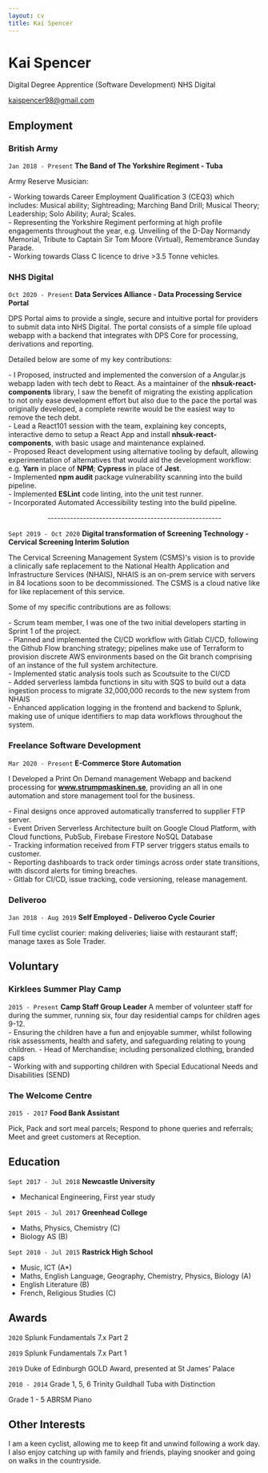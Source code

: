 ```yaml
---
layout: cv
title: Kai Spencer
---
```

# Kai Spencer
Digital Degree Apprentice (Software Development) NHS Digital

kaispencer98@gmail.com
## Employment

### British Army

`Jan 2018 - Present`
__The Band of The Yorkshire Regiment - Tuba__

Army Reserve Musician:

\- Working towards Career Employment Qualification 3 (CEQ3) which includes: Musical ability; Sightreading; Marching Band Drill; Musical Theory; Leadership; Solo Ability; Aural; Scales. <br>
\- Representing the Yorkshire Regiment performing at high profile engagements throughout the year, e.g. Unveiling of the D-Day Normandy Memorial, Tribute to Captain Sir Tom Moore (Virtual), Remembrance Sunday Parade. <br>
\- Working towards Class C licence to drive >3.5 Tonne vehicles.

### NHS Digital

`Oct 2020 - Present`
__Data Services Alliance - Data Processing Service Portal__

DPS Portal aims to provide a single, secure and intuitive portal for providers to submit data into NHS Digital. The portal consists of a simple file upload webapp with a backend that integrates with DPS Core for processing, derivations and reporting. 

Detailed below are some of my key contributions:

\- I Proposed, instructed and implemented the conversion of a Angular.js webapp laden with tech debt to React. As a maintainer of the __nhsuk-react-components__ library, I saw the benefit of migrating the existing application to not only ease development effort but also due to the pace the portal was originally developed, a complete rewrite would be the easiest way to remove the tech debt. <br>
\- Lead a React101 session with the team, explaining key concepts, interactive demo to setup a React App and install __nhsuk-react-components__, with basic usage and maintenance explained.<br>
\- Proposed React development using alternative tooling by default, allowing experimentation of alternatives that would aid the development workflow: e.g. __Yarn__ in place of __NPM__; __Cypress__ in place of __Jest__.<br>
\- Implemented __npm audit__ package vulnerability scanning into the build pipeline.<br>
\- Implemented __ESLint__ code linting, into the unit test runner.<br>
\- Incorporated Automated Accessibility testing into the build pipeline.

<p style="text-align:center">------------------------------------------------------</p>

`Sept 2019 - Oct 2020`
__Digital transformation of Screening Technology - Cervical Screening Interim Solution__

The Cervical Screening Management System (CSMS)'s vision is to provide a clinically safe replacement to the National Health Application and Infrastructure Services (NHAIS), NHAIS is an on-prem service with servers in 84 locations soon to be decommissioned. The CSMS is a cloud native like for like replacement of this service. <br>

Some of my specific contributions are as follows:

\- Scrum team member, I was one of the two initial developers starting in Sprint 1 of the project.<br>
\- Planned and implemented the CI/CD workflow with Gitlab CI/CD, following the Github Flow branching strategy; pipelines make use of Terraform to provision discrete AWS environments based on the Git branch comprising of an instance of the full system architecture. <br>
\- Implemented static analysis tools such as Scoutsuite to the CI/CD<br>
\- Added serverless lambda functions in situ with SQS to build out a data ingestion process to migrate 32,000,000 records to the new system from NHAIS<br>
\- Enhanced application logging in the frontend and backend to Splunk, making use of unique identifiers to map data workflows throughout the system.

<!-- <h7>
<br><br><br><br><br><br><br><br><br><br>
</h7> -->
### Freelance Software Development
`Mar 2020 - Present`
__E-Commerce Store Automation__

I Developed a Print On Demand management Webapp and backend processing for __www.strumpmaskinen.se__, providing an all in one automation and store management tool for the business. 

\- Final designs once approved automatically transferred to supplier FTP server. <br>
\- Event Driven Serverless Architecture built on Google Cloud Platform, with Cloud functions, PubSub, Firebase Firestore NoSQL Database <br>
\- Tracking information received from FTP server triggers status emails to customer. <br>
\- Reporting dashboards to track order timings across order state transitions, with discord alerts for timing breaches. <br>
\- Gitlab for CI/CD, issue tracking, code versioning, release management.

### Deliveroo

`Jan 2018 - Aug 2019`
__Self Employed - Deliveroo Cycle Courier__

Full time cyclist courier: making deliveries; liaise with restaurant staff; manage taxes as Sole Trader.


## Voluntary
### Kirklees Summer Play Camp


`2015 - Present`
__Camp Staff Group Leader__
A member of volunteer staff for during the summer, running six, four day residential camps for children ages 9-12.<br>
\- Ensuring the children have a fun and enjoyable summer, whilst following risk assessments, health and safety, and safeguarding relating to young children.
\- Head of Merchandise; including personalized clothing, branded caps<br>
\- Working with and supporting children with Special Educational Needs and Disabilities (SEND)

### The Welcome Centre


`2015 - 2017`
__Food Bank Assistant__

Pick, Pack and sort meal parcels; Respond to phone queries and referrals; Meet and greet customers at Reception.

## Education

`Sept 2017 - Jul 2018`
__Newcastle University__
- Mechanical Engineering, First year study

`Sept 2015 - Jul 2017`
__Greenhead College__
- Maths, Physics, Chemistry (C)
- Biology AS (B)

`Sept 2010 - Jul 2015`
__Rastrick High School__
- Music, ICT (A*)
- Maths, English Language, Geography, Chemistry, Physics, Biology (A)
- English Literature (B)
- French, Religious Studies (C)

## Awards

`2020`
Splunk Fundamentals 7.x Part 2

`2019`
Splunk Fundamentals 7.x Part 1

`2019`
Duke of Edinburgh GOLD Award, presented at St James' Palace

`2010 - 2014`
Grade 1, 5, 6 Trinity Guildhall Tuba with Distinction

Grade 1 - 5 ABRSM Piano   

## Other Interests

I am a keen cyclist, allowing me to keep fit and unwind following a work day. I also enjoy catching up with family and friends, playing snooker and going on walks in the countryside.
